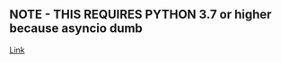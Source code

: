 ## NOTE - THIS REQUIRES PYTHON 3.7 or higher because asyncio dumb
[Link](https://linoxide.com/linux-how-to/install-python-ubuntu/)